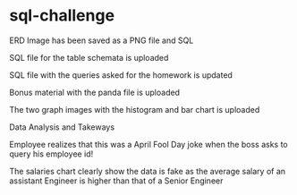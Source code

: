 # sql-challenge

ERD Image has been saved as a PNG file and SQL 

SQL file for the table schemata is uploaded

SQL file with the queries asked for the homework is updated

Bonus material with the panda file is uploaded

The two graph images with the histogram and bar chart is uploaded

Data Analysis and Takeways

Employee realizes that this was a April Fool Day joke when the boss asks to query his employee id! 

The salaries chart clearly show the data is fake as the average  salary of an assistant Engineer is higher than that of a Senior Engineer
